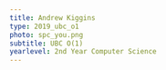 ```yaml
---
title: Andrew Kiggins
type: 2019_ubc_o1
photo: spc_you.png
subtitle: UBC O(1)
yearlevel: 2nd Year Computer Science
---
```

